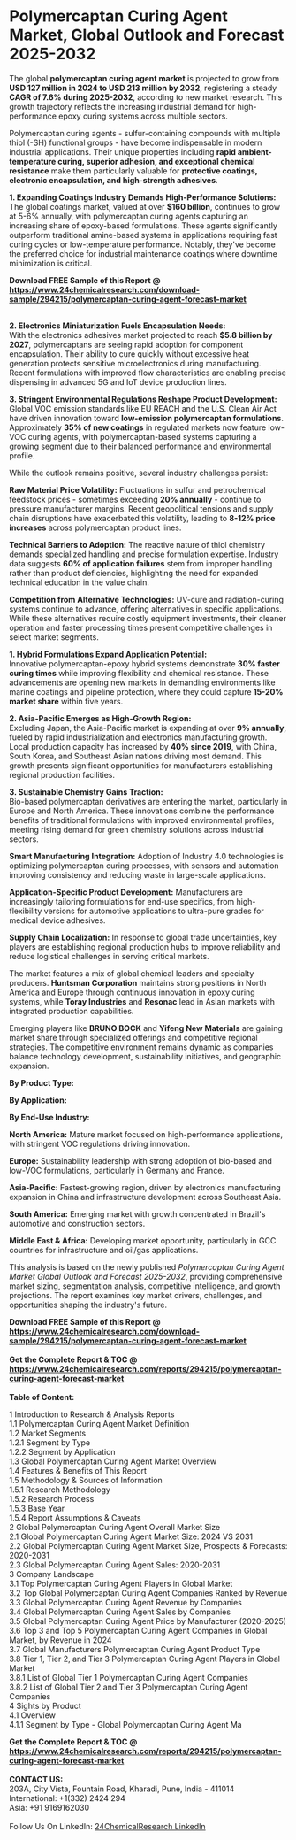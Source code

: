 <h1>Polymercaptan Curing Agent Market, Global Outlook and Forecast 2025-2032</h1><p>The global <strong>polymercaptan curing agent market</strong> is projected to grow from <strong>USD 127 million in 2024 to USD 213 million by 2032</strong>, registering a steady <strong>CAGR of 7.6% during 2025-2032</strong>, according to new market research. This growth trajectory reflects the increasing industrial demand for high-performance epoxy curing systems across multiple sectors.</p><p>Polymercaptan curing agents - sulfur-containing compounds with multiple thiol (-SH) functional groups - have become indispensable in modern industrial applications. Their unique properties including <strong>rapid ambient-temperature curing, superior adhesion, and exceptional chemical resistance</strong> make them particularly valuable for <strong>protective coatings, electronic encapsulation, and high-strength adhesives</strong>.</p><p><strong>1. Expanding Coatings Industry Demands High-Performance Solutions:</strong><br>
The global coatings market, valued at over <strong>$160 billion</strong>, continues to grow at 5-6% annually, with polymercaptan curing agents capturing an increasing share of epoxy-based formulations. These agents significantly outperform traditional amine-based systems in applications requiring fast curing cycles or low-temperature performance. Notably, they've become the preferred choice for industrial maintenance coatings where downtime minimization is critical.</p><div><b>Download FREE Sample of this Report @ 
            <a href="https://www.24chemicalresearch.com/download-sample/294215/polymercaptan-curing-agent-forecast-market">
            https://www.24chemicalresearch.com/download-sample/294215/polymercaptan-curing-agent-forecast-market</a></b></div><br><p><strong>2. Electronics Miniaturization Fuels Encapsulation Needs:</strong><br>
With the electronics adhesives market projected to reach <strong>$5.8 billion by 2027</strong>, polymercaptans are seeing rapid adoption for component encapsulation. Their ability to cure quickly without excessive heat generation protects sensitive microelectronics during manufacturing. Recent formulations with improved flow characteristics are enabling precise dispensing in advanced 5G and IoT device production lines.</p><p><strong>3. Stringent Environmental Regulations Reshape Product Development:</strong><br>
Global VOC emission standards like EU REACH and the U.S. Clean Air Act have driven innovation toward <strong>low-emission polymercaptan formulations</strong>. Approximately <strong>35% of new coatings</strong> in regulated markets now feature low-VOC curing agents, with polymercaptan-based systems capturing a growing segment due to their balanced performance and environmental profile.</p><p>While the outlook remains positive, several industry challenges persist:</p><p><strong>Raw Material Price Volatility:</strong> Fluctuations in sulfur and petrochemical feedstock prices - sometimes exceeding <strong>20% annually</strong> - continue to pressure manufacturer margins. Recent geopolitical tensions and supply chain disruptions have exacerbated this volatility, leading to <strong>8-12% price increases</strong> across polymercaptan product lines.</p><p><strong>Technical Barriers to Adoption:</strong> The reactive nature of thiol chemistry demands specialized handling and precise formulation expertise. Industry data suggests <strong>60% of application failures</strong> stem from improper handling rather than product deficiencies, highlighting the need for expanded technical education in the value chain.</p><p><strong>Competition from Alternative Technologies:</strong> UV-cure and radiation-curing systems continue to advance, offering alternatives in specific applications. While these alternatives require costly equipment investments, their cleaner operation and faster processing times present competitive challenges in select market segments.</p><p><strong>1. Hybrid Formulations Expand Application Potential:</strong><br>
Innovative polymercaptan-epoxy hybrid systems demonstrate <strong>30% faster curing times</strong> while improving flexibility and chemical resistance. These advancements are opening new markets in demanding environments like marine coatings and pipeline protection, where they could capture <strong>15-20% market share</strong> within five years.</p><p><strong>2. Asia-Pacific Emerges as High-Growth Region:</strong><br>
Excluding Japan, the Asia-Pacific market is expanding at over <strong>9% annually</strong>, fueled by rapid industrialization and electronics manufacturing growth. Local production capacity has increased by <strong>40% since 2019</strong>, with China, South Korea, and Southeast Asian nations driving most demand. This growth presents significant opportunities for manufacturers establishing regional production facilities.</p><p><strong>3. Sustainable Chemistry Gains Traction:</strong><br>
Bio-based polymercaptan derivatives are entering the market, particularly in Europe and North America. These innovations combine the performance benefits of traditional formulations with improved environmental profiles, meeting rising demand for green chemistry solutions across industrial sectors.</p><p><strong>Smart Manufacturing Integration:</strong> Adoption of Industry 4.0 technologies is optimizing polymercaptan curing processes, with sensors and automation improving consistency and reducing waste in large-scale applications.</p><p><strong>Application-Specific Product Development:</strong> Manufacturers are increasingly tailoring formulations for end-use specifics, from high-flexibility versions for automotive applications to ultra-pure grades for medical device adhesives.</p><p><strong>Supply Chain Localization:</strong> In response to global trade uncertainties, key players are establishing regional production hubs to improve reliability and reduce logistical challenges in serving critical markets.</p><p>The market features a mix of global chemical leaders and specialty producers. <strong>Huntsman Corporation</strong> maintains strong positions in North America and Europe through continuous innovation in epoxy curing systems, while <strong>Toray Industries</strong> and <strong>Resonac</strong> lead in Asian markets with integrated production capabilities.</p><p>Emerging players like <strong>BRUNO BOCK</strong> and <strong>Yifeng New Materials</strong> are gaining market share through specialized offerings and competitive regional strategies. The competitive environment remains dynamic as companies balance technology development, sustainability initiatives, and geographic expansion.</p><p><strong>By Product Type:</strong></p><p><strong>By Application:</strong></p><p><strong>By End-Use Industry:</strong></p><p><strong>North America:</strong> Mature market focused on high-performance applications, with stringent VOC regulations driving innovation.</p><p><strong>Europe:</strong> Sustainability leadership with strong adoption of bio-based and low-VOC formulations, particularly in Germany and France.</p><p><strong>Asia-Pacific:</strong> Fastest-growing region, driven by electronics manufacturing expansion in China and infrastructure development across Southeast Asia.</p><p><strong>South America:</strong> Emerging market with growth concentrated in Brazil's automotive and construction sectors.</p><p><strong>Middle East &amp; Africa:</strong> Developing market opportunity, particularly in GCC countries for infrastructure and oil/gas applications.</p><p>This analysis is based on the newly published <em>Polymercaptan Curing Agent Market Global Outlook and Forecast 2025-2032</em>, providing comprehensive market sizing, segmentation analysis, competitive intelligence, and growth projections. The report examines key market drivers, challenges, and opportunities shaping the industry's future.</p><div><b>Download FREE Sample of this Report @ 
            <a href="https://www.24chemicalresearch.com/download-sample/294215/polymercaptan-curing-agent-forecast-market">
            https://www.24chemicalresearch.com/download-sample/294215/polymercaptan-curing-agent-forecast-market</a></b></div><br><div><b>Get the Complete Report & TOC @ 
            <a href="https://www.24chemicalresearch.com/reports/294215/polymercaptan-curing-agent-forecast-market">
            https://www.24chemicalresearch.com/reports/294215/polymercaptan-curing-agent-forecast-market</a></b></div><br>
            <b>Table of Content:</b><p>1 Introduction to Research & Analysis Reports<br />
 1.1 Polymercaptan Curing Agent Market Definition<br />
 1.2 Market Segments<br />
 1.2.1 Segment by Type<br />
 1.2.2 Segment by Application<br />
 1.3 Global Polymercaptan Curing Agent Market Overview<br />
 1.4 Features & Benefits of This Report<br />
 1.5 Methodology & Sources of Information<br />
 1.5.1 Research Methodology<br />
 1.5.2 Research Process<br />
 1.5.3 Base Year<br />
 1.5.4 Report Assumptions & Caveats<br />
2 Global Polymercaptan Curing Agent Overall Market Size<br />
 2.1 Global Polymercaptan Curing Agent Market Size: 2024 VS 2031<br />
 2.2 Global Polymercaptan Curing Agent Market Size, Prospects & Forecasts: 2020-2031<br />
 2.3 Global Polymercaptan Curing Agent Sales: 2020-2031<br />
3 Company Landscape<br />
 3.1 Top Polymercaptan Curing Agent Players in Global Market<br />
 3.2 Top Global Polymercaptan Curing Agent Companies Ranked by Revenue<br />
 3.3 Global Polymercaptan Curing Agent Revenue by Companies<br />
 3.4 Global Polymercaptan Curing Agent Sales by Companies<br />
 3.5 Global Polymercaptan Curing Agent Price by Manufacturer (2020-2025)<br />
 3.6 Top 3 and Top 5 Polymercaptan Curing Agent Companies in Global Market, by Revenue in 2024<br />
 3.7 Global Manufacturers Polymercaptan Curing Agent Product Type<br />
 3.8 Tier 1, Tier 2, and Tier 3 Polymercaptan Curing Agent Players in Global Market<br />
 3.8.1 List of Global Tier 1 Polymercaptan Curing Agent Companies<br />
 3.8.2 List of Global Tier 2 and Tier 3 Polymercaptan Curing Agent Companies<br />
4 Sights by Product<br />
 4.1 Overview<br />
 4.1.1 Segment by Type - Global Polymercaptan Curing Agent Ma</p><div><b>Get the Complete Report & TOC @ 
            <a href="https://www.24chemicalresearch.com/reports/294215/polymercaptan-curing-agent-forecast-market">
            https://www.24chemicalresearch.com/reports/294215/polymercaptan-curing-agent-forecast-market</a></b></div><br><b>CONTACT US:</b><br>
            203A, City Vista, Fountain Road, Kharadi, Pune, India - 411014<br>
            International: +1(332) 2424 294<br>
            Asia: +91 9169162030 <br><br>
            Follow Us On LinkedIn: <a href="https://www.linkedin.com/company/24chemicalresearch/">24ChemicalResearch LinkedIn</a>